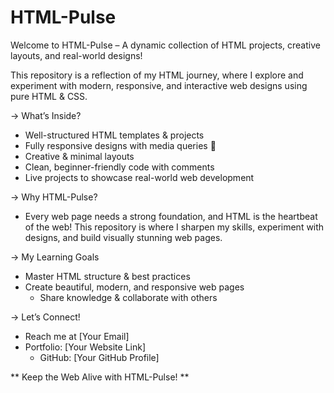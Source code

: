 # HTML-Pulse
Welcome to HTML-Pulse – A dynamic collection of HTML projects, creative layouts, and real-world designs! 

This repository is a reflection of my HTML journey, where I explore and experiment with modern, responsive, and interactive web designs using pure HTML & CSS.

-> What’s Inside?
* Well-structured HTML templates & projects
* Fully responsive designs with media queries 📱
* Creative & minimal layouts
* Clean, beginner-friendly code with comments
* Live projects to showcase real-world web development

-> Why HTML-Pulse?
* Every web page needs a strong foundation, and HTML is the heartbeat of the web! This repository is where I sharpen my skills, experiment with designs, and build visually stunning web pages.

-> My Learning Goals
* Master HTML structure & best practices
* Create beautiful, modern, and responsive web pages
  * Share knowledge & collaborate with others

-> Let’s Connect!
* Reach me at [Your Email]
* Portfolio: [Your Website Link]
  * GitHub: [Your GitHub Profile]

** Keep the Web Alive with HTML-Pulse! **
